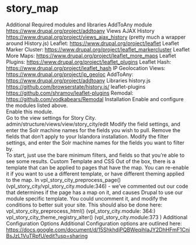# story_map


Additional Required modules and libraries
AddToAny module https://www.drupal.org/project/addtoany
Views AJAX History https://www.drupal.org/project/views_ajax_history (pretty much a wrapper around History.js)
Leaflet: https://www.drupal.org/project/leaflet 
Leaflet Marker Cluster: https://www.drupal.org/project/leaflet_markercluster 
Leaflet More Maps: https://www.drupal.org/project/leaflet_more_maps 
Leaflet Plugins: https://www.drupal.org/project/leaflet_plugins 
Leaflet Hash: https://www.drupal.org/project/leaflet_hash 
IP Geolocation Views: https://www.drupal.org/project/ip_geoloc 
AddToAny:  https://www.drupal.org/project/addtoany 
Libraries
history.js https://github.com/browserstate/history.js/
leaflet-plugins https://github.com/shramov/leaflet-plugins
Remodal: https://github.com/vodkabears/Remodal 
Installation
Enable and configure the modules listed above.  
Enable this module.  
Go to the view settings for Story City.  admin/structure/views/view/story_city/edit 
Modify the field settings, and enter the Solr machine names for the fields you wish to pull.  Remove the fields that don’t apply to your Islandora installation.
Modify the filter settings, and enter the Solr machine names for the fields you want to filter by.  
To start, just use the bare minimum filters, and fields so that you’re able to see some results.
Custom Template and CSS
Out of the box, there is a template that can be applied to pages that have the map.  You can re-enable it if you want to use a different template, or have different theming applied to the map.
In  vpl_story_city_preprocess_page() (vpl_story_city/vpl_story_city.module:346) - we’ve commented out our code that determines if the page has a map on it, and causes Drupal to use our module specific template.  You could uncomment it, and modify the conditions to better suit your site.
This should also be done here: 
vpl_story_city_preprocess_html() (vpl_story_city.module: 364:)
vpl_story_city_theme_registry_alter() (vpl_story_city.module:373 )
Additional Configuration Options
Additional Configuration options are outlined here:
https://docs.google.com/document/d/15ShkhdjPQBWeqihlaJY2DhHFmF1CniBsJzL1VuTRpfU/edit?usp=sharing 
